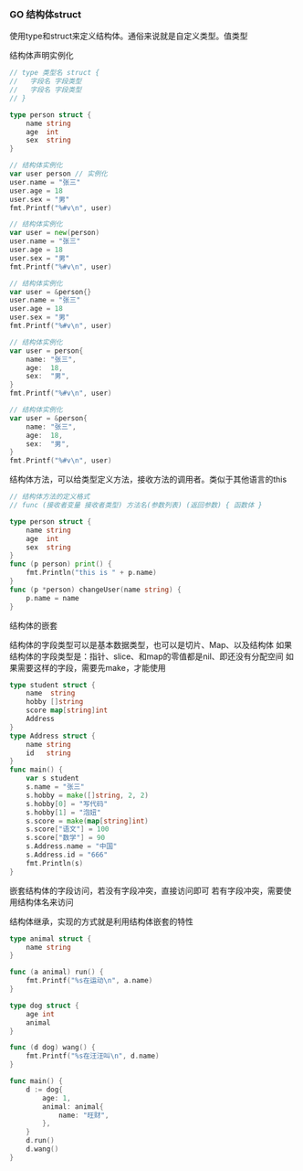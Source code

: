 ### GO 结构体struct

使用type和struct来定义结构体。通俗来说就是自定义类型。值类型

结构体声明实例化
```go
// type 类型名 struct {
//   字段名 字段类型
//   字段名 字段类型
// }

type person struct {
	name string
	age  int
	sex  string
}

// 结构体实例化
var user person // 实例化
user.name = "张三"
user.age = 18
user.sex = "男"
fmt.Printf("%#v\n", user)

// 结构体实例化
var user = new(person)
user.name = "张三"
user.age = 18
user.sex = "男"
fmt.Printf("%#v\n", user)

// 结构体实例化
var user = &person{}
user.name = "张三"
user.age = 18
user.sex = "男"
fmt.Printf("%#v\n", user)

// 结构体实例化
var user = person{
	name: "张三",
	age:  18,
	sex:  "男",
}
fmt.Printf("%#v\n", user)

// 结构体实例化
var user = &person{
	name: "张三",
	age:  18,
	sex:  "男",
}
fmt.Printf("%#v\n", user)
```

结构体方法，可以给类型定义方法，接收方法的调用者。类似于其他语言的this

```go
// 结构体方法的定义格式
// func (接收者变量 接收者类型) 方法名(参数列表) (返回参数) { 函数体 }

type person struct {
	name string
	age  int
	sex  string
}
func (p person) print() {
	fmt.Println("this is " + p.name)
}
func (p *person) changeUser(name string) {
	p.name = name
}
```

结构体的嵌套

结构体的字段类型可以是基本数据类型，也可以是切片、Map、以及结构体
如果结构体的字段类型是：指针、slice、和map的零值都是nil、即还没有分配空间
如果需要这样的字段，需要先make，才能使用

```go
type student struct {
	name  string
	hobby []string
	score map[string]int
	Address
}
type Address struct {
	name string
	id   string
}
func main() {
	var s student
	s.name = "张三"
	s.hobby = make([]string, 2, 2)
	s.hobby[0] = "写代码"
	s.hobby[1] = "泡妞"
	s.score = make(map[string]int)
	s.score["语文"] = 100
	s.score["数学"] = 90
	s.Address.name = "中国"
	s.Address.id = "666"
	fmt.Println(s)
}
```

嵌套结构体的字段访问，若没有字段冲突，直接访问即可
若有字段冲突，需要使用结构体名来访问

结构体继承，实现的方式就是利用结构体嵌套的特性

```go
type animal struct {
	name string
}

func (a animal) run() {
	fmt.Printf("%s在运动\n", a.name)
}

type dog struct {
	age int
	animal
}

func (d dog) wang() {
	fmt.Printf("%s在汪汪叫\n", d.name)
}

func main() {
	d := dog{
		age: 1,
		animal: animal{
			name: "旺财",
		},
	}
	d.run()
	d.wang()
}
```